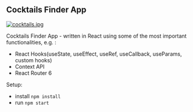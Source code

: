 ## Cocktails Finder App 

[![cocktails.jpg](https://i.postimg.cc/fRJh76ym/cocktails.jpg)](https://postimg.cc/DSkDnpqw)

Cocktails Finder App - written in React using some of the most important functionalities, e.g. :
- React Hooks(useState, useEffect, useRef, useCallback, useParams, custom hooks)
- Context API
- React Router 6

Setup:
- install ```npm install```
- run ```npm start```
